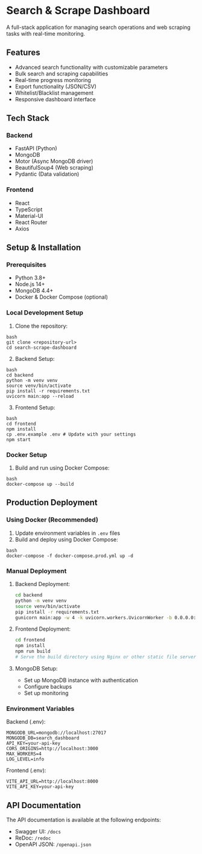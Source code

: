 # Search & Scrape Dashboard

A full-stack application for managing search operations and web scraping tasks with real-time monitoring.

## Features

- Advanced search functionality with customizable parameters
- Bulk search and scraping capabilities
- Real-time progress monitoring
- Export functionality (JSON/CSV)
- Whitelist/Blacklist management
- Responsive dashboard interface

## Tech Stack

### Backend
- FastAPI (Python)
- MongoDB
- Motor (Async MongoDB driver)
- BeautifulSoup4 (Web scraping)
- Pydantic (Data validation)

### Frontend
- React
- TypeScript
- Material-UI
- React Router
- Axios

## Setup & Installation

### Prerequisites
- Python 3.8+
- Node.js 14+
- MongoDB 4.4+
- Docker & Docker Compose (optional)

### Local Development Setup

1. Clone the repository:

```
bash
git clone <repository-url>
cd search-scrape-dashboard

```


2. Backend Setup:

```
bash
cd backend
python -m venv venv
source venv/bin/activate
pip install -r requirements.txt
uvicorn main:app --reload
```

3. Frontend Setup:

```
bash
cd frontend
npm install
cp .env.example .env # Update with your settings
npm start
```


### Docker Setup

1. Build and run using Docker Compose:

```
bash
docker-compose up --build
```


## Production Deployment

### Using Docker (Recommended)

1. Update environment variables in `.env` files
2. Build and deploy using Docker Compose:

```
bash
docker-compose -f docker-compose.prod.yml up -d
```


### Manual Deployment

1. Backend Deployment:
   ```bash
   cd backend
   python -m venv venv
   source venv/bin/activate
   pip install -r requirements.txt
   gunicorn main:app -w 4 -k uvicorn.workers.UvicornWorker -b 0.0.0.0:8000
   ```

2. Frontend Deployment:
   ```bash
   cd frontend
   npm install
   npm run build
   # Serve the build directory using Nginx or other static file server
   ```

3. MongoDB Setup:
   - Set up MongoDB instance with authentication
   - Configure backups
   - Set up monitoring

### Environment Variables

Backend (.env):

```
MONGODB_URL=mongodb://localhost:27017
MONGODB_DB=search_dashboard
API_KEY=your-api-key
CORS_ORIGINS=http://localhost:3000
MAX_WORKERS=4
LOG_LEVEL=info
```

Frontend (.env):

```
VITE_API_URL=http://localhost:8000
VITE_API_KEY=your-api-key
```


## API Documentation

The API documentation is available at the following endpoints:
- Swagger UI: `/docs`
- ReDoc: `/redoc`
- OpenAPI JSON: `/openapi.json`
